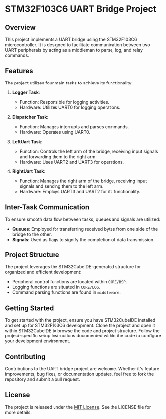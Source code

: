 # STM32F103C6 UART Bridge Project

## Overview
This project implements a UART bridge using the STM32F103C6 microcontroller. It is designed to facilitate communication between two UART peripherals by acting as a middleman to parse, log, and relay commands.

## Features
The project utilizes four main tasks to achieve its functionality:

1. **Logger Task**:
   - Function: Responsible for logging activities.
   - Hardware: Utilizes UART0 for logging operations.

2. **Dispatcher Task**:
   - Function: Manages interrupts and parses commands.
   - Hardware: Operates using UART0.

3. **LeftUart Task**:
   - Function: Controls the left arm of the bridge, receiving input signals and forwarding them to the right arm.
   - Hardware: Uses UART2 and UART3 for operations.

4. **RightUart Task**:
   - Function: Manages the right arm of the bridge, receiving input signals and sending them to the left arm.
   - Hardware: Employs UART3 and UART2 for its functionality.

## Inter-Task Communication
To ensure smooth data flow between tasks, queues and signals are utilized:

- **Queues**: Employed for transferring received bytes from one side of the bridge to the other.
- **Signals**: Used as flags to signify the completion of data transmission.

## Project Structure
The project leverages the STM32CubeIDE-generated structure for organized and efficient development:

- Peripheral control functions are located within `CORE/BSP`.
- Logging functions are situated in `CORE/LOG`.
- Command parsing functions are found in `middleware`.

## Getting Started
To get started with the project, ensure you have STM32CubeIDE installed and set up for STM32F103C6 development. Clone the project and open it within STM32CubeIDE to browse the code and project structure. Follow the project-specific setup instructions documented within the code to configure your development environment.

## Contributing
Contributions to the UART bridge project are welcome. Whether it's feature improvements, bug fixes, or documentation updates, feel free to fork the repository and submit a pull request.

## License
The project is released under the [MIT License](LICENSE). See the LICENSE file for more details.
